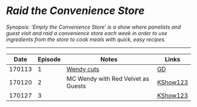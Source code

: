 # _Raid the Convenience Store_

_Synopsis: 'Empty the Convenience Store' is a show where panelists and guest visit and raid a convenience store each week in order to use ingredients from the store to cook meals with quick, easy recipes._

___


| Date   | Episode | Notes                                                   | Links                                                                           |
|--------|---------|---------------------------------------------------------|---------------------------------------------------------------------------------|
| 170113 | 1       | [Wendy cuts](https://www.dailymotion.com/video/x58dy6z) | [GD](https://drive.google.com/file/d/0B1eBfb7IbVOYdFpVZHpPX2p6RFU/view)         |
| 170120 | 2       | MC Wendy with Red Velvet as Guests                      | [KShow123](http://kshow123.net/show/empty-the-convenience-store/episode-2.html) |
| 170127 | 3       |                                                         | [KShow123](http://kshow123.net/show/empty-the-convenience-store/episode-3.html) |